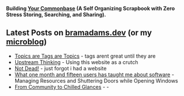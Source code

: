 **Building [Your Commonbase](https://yourcommonbase.com/) (A Self Organizing Scrapbook with Zero Stress Storing, Searching, and Sharing).**

## Latest Posts on [bramadams.dev](https://www.bramadams.dev/) (or my [microblog](https://bramses.micro.blog/))

<!--START_SECTION:feed-->
* [Topics are Tags are Topics](https:&#x2F;&#x2F;www.bramadams.dev&#x2F;topics-are-tags-are-topics&#x2F;) - tags arent great until they are
* [Upstream Thinking](https:&#x2F;&#x2F;www.bramadams.dev&#x2F;upstream-thinking&#x2F;) - Using this website as a crutch
* [Not Dead!](https:&#x2F;&#x2F;www.bramadams.dev&#x2F;not-dead&#x2F;) - just forgot i had a website
* [What one month and fifteen users has taught me about software](https:&#x2F;&#x2F;www.bramadams.dev&#x2F;what-one-month-and-fifteen-users-has-taught-me-about-software&#x2F;) - Managing Resources and Shuttering Doors while Opening Windows
* [From Community to Chilled Glances](https:&#x2F;&#x2F;www.bramadams.dev&#x2F;from-community-to-chilled-glances&#x2F;) - -
<!--END_SECTION:feed-->
